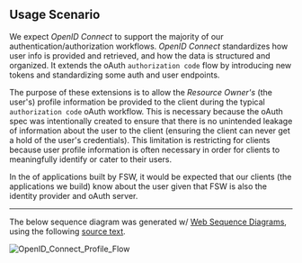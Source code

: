## Usage Scenario

We expect *OpenID Connect* to support the majority of our authentication/authorization workflows.  *OpenID Connect* standardizes how user info is provided and retrieved, and how the data is structured and organized.  It extends the oAuth `authorization code` flow by introducing new tokens and standardizing some auth and user endpoints.  

The purpose of these extensions is to allow the *Resource Owner's* (the user's) profile information be provided to the client during the typical `authorization code` oAuth workflow.  This is necessary because the oAuth spec was intentionally created to ensure that there is no unintended leakage of information about the user to the client (ensuring the client can never get a hold of the user's credentials).  This limitation is restricting for clients because user profile information is often necessary in order for clients to meaningfully identify or cater to their users.  

In the of applications built by FSW, it would be expected that our clients (the applications we build) know about the user given that FSW is also the identity provider and oAuth server.

---------------------------------------------------------------

The below sequence diagram was generated w/ [Web Sequence Diagrams](https://www.websequencediagrams.com/), using the following [source text](http://gitlab.fsw.com/snippets/9).

![OpenID_Connect_Profile_Flow](http://gitlab.fsw.com/tfs/library/uploads/f93bb545dc6b1b252113523ee6f1eac8/OpenID_Connect_Profile_Flow.png)
